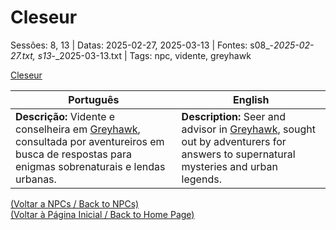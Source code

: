 
# Cleseur

Sessões: 8, 13 | Datas: 2025-02-27, 2025-03-13 | Fontes: s08_-_2025-02-27.txt, s13_-_2025-03-13.txt | Tags: npc, vidente, greyhawk

[Cleseur](cleseur.png)

| Português | English |
|-----------|---------|
| **Descrição:** Vidente e conselheira em [Greyhawk](cidade_de_greyhawk.md), consultada por aventureiros em busca de respostas para enigmas sobrenaturais e lendas urbanas. | **Description:** Seer and advisor in [Greyhawk](cidade_de_greyhawk.md), sought out by adventurers for answers to supernatural mysteries and urban legends. |

[(Voltar a NPCs / Back to NPCs)](npcs_list.md)  
[(Voltar à Página Inicial / Back to Home Page)](home.md)



















